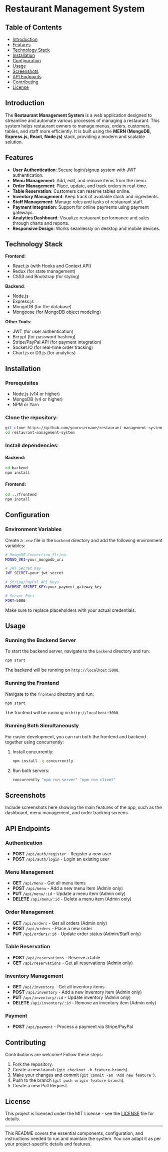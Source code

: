 # Restaurant Management System

## Table of Contents
- [Introduction](#introduction)
- [Features](#features)
- [Technology Stack](#technology-stack)
- [Installation](#installation)
- [Configuration](#configuration)
- [Usage](#usage)
- [Screenshots](#screenshots)
- [API Endpoints](#api-endpoints)
- [Contributing](#contributing)
- [License](#license)

## Introduction

The **Restaurant Management System** is a web application designed to streamline and automate various processes of managing a restaurant. This system helps restaurant owners to manage menus, orders, customers, tables, and staff more efficiently. It is built using the **MERN (MongoDB, Express.js, React, Node.js)** stack, providing a modern and scalable solution.

## Features
- **User Authentication**: Secure login/signup system with JWT authentication.
- **Menu Management**: Add, edit, and remove items from the menu.
- **Order Management**: Place, update, and track orders in real-time.
- **Table Reservation**: Customers can reserve tables online.
- **Inventory Management**: Keep track of available stock and ingredients.
- **Staff Management**: Manage roles and tasks of restaurant staff.
- **Payment Integration**: Support for online payments using payment gateways.
- **Analytics Dashboard**: Visualize restaurant performance and sales through charts and reports.
- **Responsive Design**: Works seamlessly on desktop and mobile devices.

## Technology Stack

**Frontend**: 
- React.js (with Hooks and Context API)
- Redux (for state management)
- CSS3 and Bootstrap (for styling)
  
**Backend**: 
- Node.js
- Express.js
- MongoDB (for the database)
- Mongoose (for MongoDB object modeling)
  
**Other Tools**:
- JWT (for user authentication)
- Bcrypt (for password hashing)
- Stripe/PayPal API (for payment integration)
- Socket.IO (for real-time order tracking)
- Chart.js or D3.js (for analytics)

## Installation

### Prerequisites
- Node.js (v14 or higher)
- MongoDB (v4 or higher)
- NPM or Yarn

### Clone the repository:
```bash
git clone https://github.com/yourusername/restaurant-management-system.git
cd restaurant-management-system
```

### Install dependencies:

#### Backend:
```bash
cd backend
npm install
```

#### Frontend:
```bash
cd ../frontend
npm install
```

## Configuration

### Environment Variables
Create a `.env` file in the `backend` directory and add the following environment variables:

```bash
# MongoDB Connection String
MONGO_URI=your_mongodb_uri

# JWT Secret Key
JWT_SECRET=your_jwt_secret

# Stripe/PayPal API Keys
PAYMENT_SECRET_KEY=your_payment_gateway_key

# Server Port
PORT=5000
```

Make sure to replace placeholders with your actual credentials.

## Usage

### Running the Backend Server
To start the backend server, navigate to the `backend` directory and run:

```bash
npm start
```

The backend will be running on `http://localhost:5000`.

### Running the Frontend
Navigate to the `frontend` directory and run:

```bash
npm start
```

The frontend will be running on `http://localhost:3000`.

### Running Both Simultaneously
For easier development, you can run both the frontend and backend together using concurrently:

1. Install concurrently:
   ```bash
   npm install -g concurrently
   ```

2. Run both servers:
   ```bash
   concurrently "npm run server" "npm run client"
   ```

## Screenshots
Include screenshots here showing the main features of the app, such as the dashboard, menu management, and order tracking screens.

## API Endpoints

### Authentication
- **POST** `/api/auth/register` - Register a new user
- **POST** `/api/auth/login` - Login an existing user

### Menu Management
- **GET** `/api/menu` - Get all menu items
- **POST** `/api/menu` - Add a new menu item (Admin only)
- **PUT** `/api/menu/:id` - Update a menu item (Admin only)
- **DELETE** `/api/menu/:id` - Delete a menu item (Admin only)

### Order Management
- **GET** `/api/orders` - Get all orders (Admin only)
- **POST** `/api/orders` - Place a new order
- **PUT** `/api/orders/:id` - Update order status (Admin/Staff only)

### Table Reservation
- **POST** `/api/reservations` - Reserve a table
- **GET** `/api/reservations` - Get all reservations (Admin only)

### Inventory Management
- **GET** `/api/inventory` - Get all inventory items
- **POST** `/api/inventory` - Add a new inventory item (Admin only)
- **PUT** `/api/inventory/:id` - Update inventory (Admin only)
- **DELETE** `/api/inventory/:id` - Remove an inventory item (Admin only)

### Payment
- **POST** `/api/payment` - Process a payment via Stripe/PayPal

## Contributing
Contributions are welcome! Follow these steps:

1. Fork the repository.
2. Create a new branch (`git checkout -b feature-branch`).
3. Make your changes and commit (`git commit -am 'Add new feature'`).
4. Push to the branch (`git push origin feature-branch`).
5. Create a new Pull Request.

## License
This project is licensed under the MIT License - see the [LICENSE](LICENSE) file for details.

---

This README covers the essential components, configuration, and instructions needed to run and maintain the system. You can adapt it as per your project-specific details and features.
